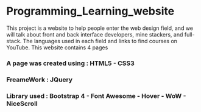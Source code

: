 # Programming_Learning_website


This project is a website to help people enter the web design field, and we will talk about front and back interface developers, mine stackers, and full-stack. The languages ​​used in each field and links to find courses on YouTube.
This website contains 4 pages

### A page was created using : HTML5 - CSS3
### FreameWork : JQuery
### Library used : Bootstrap 4 - Font Awesome - Hover - WoW - NiceScroll


